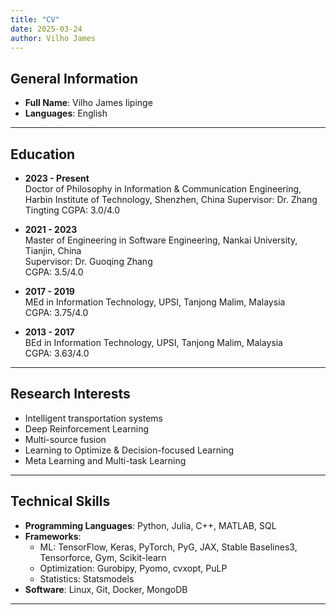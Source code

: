 ```yaml
---
title: "CV"
date: 2025-03-24
author: Vilho James
---
```


## General Information

- **Full Name**: Vilho James Iipinge
- **Languages**: English

---

## Education

- **2023 - Present**  
  Doctor of Philosophy in Information & Communication Engineering, Harbin Institute of Technology, Shenzhen, China
  Supervisor: Dr. Zhang Tingting
  CGPA: 3.0/4.0

- **2021 - 2023**  
  Master of Engineering in Software Engineering, Nankai University, Tianjin, China  
  Supervisor: Dr. Guoqing Zhang  
  CGPA: 3.5/4.0

- **2017 - 2019**  
  MEd in Information Technology, UPSI, Tanjong Malim, Malaysia  
  CGPA: 3.75/4.0

- **2013 - 2017**  
  BEd in Information Technology, UPSI, Tanjong Malim, Malaysia  
  CGPA: 3.63/4.0

---


## Research Interests

- Intelligent transportation systems
- Deep Reinforcement Learning
- Multi-source fusion
- Learning to Optimize & Decision-focused Learning
- Meta Learning and Multi-task Learning

---

## Technical Skills

- **Programming Languages**: Python, Julia, C++, MATLAB, SQL
- **Frameworks**:
  - ML: TensorFlow, Keras, PyTorch, PyG, JAX, Stable Baselines3, Tensorforce, Gym, Scikit-learn
  - Optimization: Gurobipy, Pyomo, cvxopt, PuLP
  - Statistics: Statsmodels
- **Software**: Linux, Git, Docker, MongoDB

---


